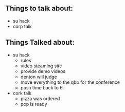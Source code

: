 <h2>Things to talk about:</h2>

<ul>
<li>su hack</li>
<li>corp talk</li>
</ul>

<h2>Things Talked about:</h2>

<ul>
<li>su hack

<ul>
<li>rules</li>
<li>video steaming site</li>
<li>provide demo videos</li>
<li>denton will judge</li>
<li>move everything to the qbb for the conference</li>
<li>push time back to 6</li>
</ul></li>
<li>cork talk

<ul>
<li>pizza was ordered</li>
<li>pop is ready</li>
</ul></li>
</ul>
